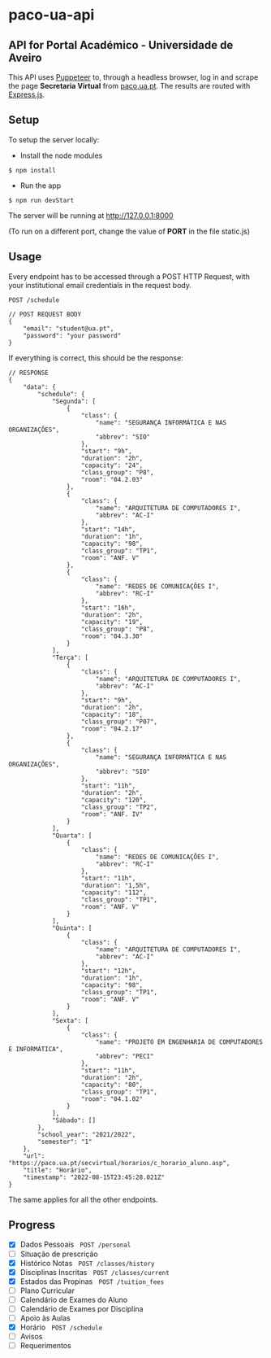 # paco-ua-api
## API for Portal Académico - Universidade de Aveiro

This API uses [Puppeteer](https://pptr.dev/) to, through a headless browser, log in and scrape the page **Secretaria Virtual** from [paco.ua.pt](https://paco.ua.pt). The results are routed with [Express.js](https://expressjs.com/).

## Setup

To setup the server locally:

- Install the node modules
```
$ npm install
```

- Run the app
```
$ npm run devStart
```

The server will be running at http://127.0.0.1:8000

(To run on a different port, change the value of **PORT** in the file static.js)

## Usage
Every endpoint has to be accessed through a POST HTTP Request, with your institutional email credentials in the request body.

```POST /schedule```
```json5
// POST REQUEST BODY
{
    "email": "student@ua.pt",
    "password": "your password" 
}
```
If everything is correct, this should be the response:
```json5
// RESPONSE
{
    "data": {
        "schedule": {
            "Segunda": [
                {
                    "class": {
                        "name": "SEGURANÇA INFORMÁTICA E NAS ORGANIZAÇÕES",
                        "abbrev": "SIO"
                    },
                    "start": "9h",
                    "duration": "2h",
                    "capacity": "24",
                    "class_group": "P8",
                    "room": "04.2.03"
                },
                {
                    "class": {
                        "name": "ARQUITETURA DE COMPUTADORES I",
                        "abbrev": "AC-I"
                    },
                    "start": "14h",
                    "duration": "1h",
                    "capacity": "98",
                    "class_group": "TP1",
                    "room": "ANF. V"
                },
                {
                    "class": {
                        "name": "REDES DE COMUNICAÇÕES I",
                        "abbrev": "RC-I"
                    },
                    "start": "16h",
                    "duration": "2h",
                    "capacity": "19",
                    "class_group": "P8",
                    "room": "04.3.30"
                }
            ],
            "Terça": [
                {
                    "class": {
                        "name": "ARQUITETURA DE COMPUTADORES I",
                        "abbrev": "AC-I"
                    },
                    "start": "9h",
                    "duration": "2h",
                    "capacity": "18",
                    "class_group": "P07",
                    "room": "04.2.17"
                },
                {
                    "class": {
                        "name": "SEGURANÇA INFORMÁTICA E NAS ORGANIZAÇÕES",
                        "abbrev": "SIO"
                    },
                    "start": "11h",
                    "duration": "2h",
                    "capacity": "120",
                    "class_group": "TP2",
                    "room": "ANF. IV"
                }
            ],
            "Quarta": [
                {
                    "class": {
                        "name": "REDES DE COMUNICAÇÕES I",
                        "abbrev": "RC-I"
                    },
                    "start": "11h",
                    "duration": "1,5h",
                    "capacity": "112",
                    "class_group": "TP1",
                    "room": "ANF. V"
                }
            ],
            "Quinta": [
                {
                    "class": {
                        "name": "ARQUITETURA DE COMPUTADORES I",
                        "abbrev": "AC-I"
                    },
                    "start": "12h",
                    "duration": "1h",
                    "capacity": "98",
                    "class_group": "TP1",
                    "room": "ANF. V"
                }
            ],
            "Sexta": [
                {
                    "class": {
                        "name": "PROJETO EM ENGENHARIA DE COMPUTADORES E INFORMÁTICA",
                        "abbrev": "PECI"
                    },
                    "start": "11h",
                    "duration": "2h",
                    "capacity": "80",
                    "class_group": "TP1",
                    "room": "04.1.02"
                }
            ],
            "Sábado": []
        },
        "school_year": "2021/2022",
        "semester": "1"
    },
    "url": "https://paco.ua.pt/secvirtual/horarios/c_horario_aluno.asp",
    "title": "Horário",
    "timestamp": "2022-08-15T23:45:28.021Z"
}
```
The same applies for all the other endpoints.

## Progress
- [x] Dados Pessoais &nbsp;&nbsp;```POST /personal```  
- [ ] Situação de prescrição
- [x] Histórico Notas &nbsp;&nbsp;```POST /classes/history```
- [x] Disciplinas Inscritas &nbsp;&nbsp;```POST /classes/current```
- [x] Estados das Propinas &nbsp;&nbsp;```POST /tuition_fees```
- [ ] Plano Curricular 
- [ ] Calendário de Exames do Aluno
- [ ] Calendário de Exames por Disciplina
- [ ] Apoio às Aulas
- [x] Horário &nbsp;&nbsp;```POST /schedule```
- [ ] Avisos
- [ ] Requerimentos
